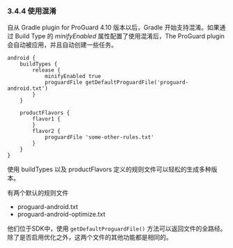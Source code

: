 ### 3.4.4 使用混淆

自从 Gradle plugin for ProGuard 4.10 版本以后，Gradle 开始支持混淆。如果通过 Build Type 的 *minifyEnabled* 属性配置了使用混淆后，The ProGuard plugin 会自动被应用，并且自动创建一些任务。

    android {
        buildTypes {
            release {
                minifyEnabled true
                proguardFile getDefaultProguardFile('proguard-android.txt')
            }
        }
    
        productFlavors {
            flavor1 {
            }
            flavor2 {
                proguardFile 'some-other-rules.txt'
            }
        }
    }
    
使用 buildTypes 以及 productFlavors 定义的规则文件可以轻松的生成多种版本。

有两个默认的规则文件

* proguard-android.txt
* proguard-android-optimize.txt

他们位于SDK中，使用 `getDefaultProguardFile()` 方法可以返回文件的全路经。除了是否启用优化之外，这两个文件的其他功能都是相同的。
